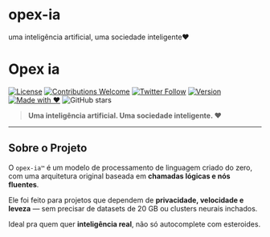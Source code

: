 # opex-ia
uma inteligência artificial, uma sociedade inteligente❤️

# Opex ia

[![License](https://img.shields.io/badge/license-AGPLv3-blue.svg)](./LICENSE)
[![Contributions Welcome](https://img.shields.io/badge/contributions-welcome-brightgreen.svg)](https://github.com/DanielFlux23/opex-ai/pulls)
[![Twitter Follow](https://img.shields.io/badge/Twitter-opex-white?logo=x&logoColor=white)]()
[![Version](https://img.shields.io/badge/version-0.1.0-yellow.svg)]()
[![Made with ❤️](https://img.shields.io/badge/made%20with-%E2%9D%A4-red)]()
![GitHub stars](https://img.shields.io/github/DanielFlux23/opex-ai)
> **Uma inteligência artificial. Uma sociedade inteligente. ❤️**

---

##  Sobre o Projeto

O `opex-ia™` é um modelo de processamento de linguagem criado do zero, com uma arquitetura original baseada em **chamadas lógicas e nós fluentes**.

Ele foi feito para projetos que dependem de **privacidade, velocidade e leveza** — sem precisar de datasets de 20 GB ou clusters neurais inchados.

Ideal pra quem quer **inteligência real**, não só autocomplete com esteroides.

